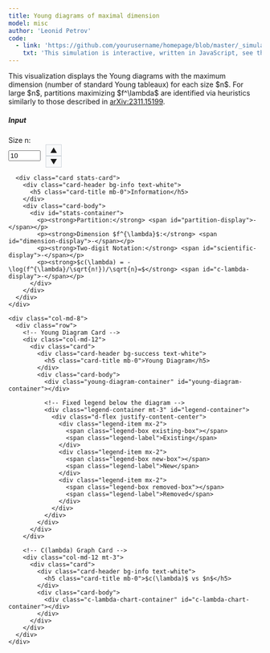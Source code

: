 ```yaml
---
title: Young diagrams of maximal dimension
model: misc
author: 'Leonid Petrov'
code:
  - link: 'https://github.com/yourusername/homepage/blob/master/_simulations/misc/2025-05-04-dim-lambda.md'
    txt: 'This simulation is interactive, written in JavaScript, see the source code of this page at the link'
---
```

<script src="{{site.url}}/js/d3.v7.min.js"></script>

<style>
  .chart-container, .c-lambda-chart-container {
    height: 300px;
    width: 100%;
    min-height: 200px;
  }
  .young-diagram-container {
    margin-top: 5px;
    margin-bottom: 10px;
    text-align: center;
    overflow-x: auto; /* Enable horizontal scrolling if needed */
    max-width: 100%; /* Ensure container doesn't exceed parent width */
    display: flex;
    justify-content: center;
    min-height: 200px;
  }
  /* Make SVG responsive */
  .young-diagram-container svg {
    max-width: 100%;
    height: auto;
    display: block;
    margin: 0 auto;
  }
  .young-box {
    fill: #4682b4;
    stroke: #000;
    stroke-width: 1px;
  }
  .young-box-new {
    fill: #ff7f50; /* Coral color for new boxes */
    stroke: #000;
    stroke-width: 1px;
  }
  .young-box-removed {
    fill: none;
    stroke: #ff0000; /* Red color for removed boxes */
    stroke-width: 2px;
    stroke-dasharray: 5,5;
  }
  .stats-card {
    margin-top: 20px;
  }
  .number-input-container {
    display: flex;
    align-items: center;
  }
  .number-controls {
    display: flex;
    flex-direction: column;
    margin-left: 10px;
  }
  .number-control-btn {
    cursor: pointer;
    padding: 2px 8px;
    background: #f8f9fa;
    border: 1px solid #ced4da;
    user-select: none;
  }
  .number-control-btn:hover {
    background: #e9ecef;
  }
</style>

<div class="container mt-5">
  <div class="row">
    <div class="col-md-12">
      <p>
          This visualization displays the Young diagrams with the maximum dimension (number of standard Young tableaux)
          for each size $n$. For large $n$, partitions maximizing $f^\lambda$ are identified via heuristics similarly to those described in <a href="https://arxiv.org/abs/2311.15199">arXiv:2311.15199</a>.
      </p>
    </div>
  </div>

  <div class="row mt-4">
    <div class="col-md-4">
      <div class="card">
        <div class="card-header bg-primary text-white">
          <h5 class="card-title mb-0">Input</h5>
        </div>
        <div class="card-body">
          <div class="mb-3">
            <label for="size-n" class="form-label">Size n:</label>
            <div class="number-input-container">
              <input type="number" class="form-control" id="size-n" min="1" max="500" value="10" required>
              <div class="number-controls">
                  <span class="number-control-btn" id="increment-btn">▲</span>
                  <span class="number-control-btn" id="decrement-btn">▼</span>
              </div>
            </div>
          </div>
        </div>
      </div>

      <div class="card stats-card">
        <div class="card-header bg-info text-white">
          <h5 class="card-title mb-0">Information</h5>
        </div>
        <div class="card-body">
          <div id="stats-container">
            <p><strong>Partition:</strong> <span id="partition-display">-</span></p>
            <p><strong>Dimension $f^{\lambda}$:</strong> <span id="dimension-display">-</span></p>
            <p><strong>Two-digit Notation:</strong> <span id="scientific-display">-</span></p>
            <p><strong>$c(\lambda) = -\log(f^{\lambda}/\sqrt{n!})/\sqrt{n}=$</strong> <span id="c-lambda-display">-</span></p>
          </div>
        </div>
      </div>
    </div>

    <div class="col-md-8">
      <div class="row">
        <!-- Young Diagram Card -->
        <div class="col-md-12">
          <div class="card">
            <div class="card-header bg-success text-white">
              <h5 class="card-title mb-0">Young Diagram</h5>
            </div>
            <div class="card-body">
              <div class="young-diagram-container" id="young-diagram-container"></div>

              <!-- Fixed legend below the diagram -->
              <div class="legend-container mt-3" id="legend-container">
                <div class="d-flex justify-content-center">
                  <div class="legend-item mx-2">
                    <span class="legend-box existing-box"></span>
                    <span class="legend-label">Existing</span>
                  </div>
                  <div class="legend-item mx-2">
                    <span class="legend-box new-box"></span>
                    <span class="legend-label">New</span>
                  </div>
                  <div class="legend-item mx-2">
                    <span class="legend-box removed-box"></span>
                    <span class="legend-label">Removed</span>
                  </div>
                </div>
              </div>
            </div>
          </div>
        </div>

        <!-- C(lambda) Graph Card -->
        <div class="col-md-12 mt-3">
          <div class="card">
            <div class="card-header bg-info text-white">
              <h5 class="card-title mb-0">$c(\lambda)$ vs $n$</h5>
            </div>
            <div class="card-body">
              <div class="c-lambda-chart-container" id="c-lambda-chart-container"></div>
            </div>
          </div>
        </div>
      </div>
    </div>
  </div>
</div>

<style>
  /* Legend styles */
  .legend-container {
    text-align: center;
    padding: 5px;
    background-color: #f8f9fa;
    border-radius: 5px;
    margin-top: 5px;
    border: 1px solid #e9ecef;
  }
  .legend-item {
    display: inline-flex;
    align-items: center;
    margin: 0 8px 5px 8px;
    white-space: nowrap;
  }
  .legend-box {
    display: inline-block;
    width: 15px;
    height: 15px;
    margin-right: 5px;
    flex-shrink: 0;
  }
  .existing-box {
    background-color: #4682b4;
    border: 1px solid #000;
  }
  .new-box {
    background-color: #ff7f50;
    border: 1px solid #000;
  }
  .removed-box {
    background-color: transparent;
    border: 2px dashed #ff0000;
    width: 13px;
    height: 13px;
  }
  .legend-label {
    font-size: 14px;
  }

  /* Responsive adjustments for small screens */
  @media (max-width: 576px) {
    .legend-item {
      margin: 0 4px 5px 4px;
    }
    .legend-box {
      width: 12px;
      height: 12px;
      margin-right: 3px;
    }
    .legend-label {
      font-size: 12px;
    }
  }

  /* Chart styles */
  .c-lambda-chart-container {
    width: 100%;
    height: 300px;
    min-height: 250px;
  }

  .x-axis path, .y-axis path,
  .x-axis line, .y-axis line {
    stroke: #ccc;
    stroke-width: 1px;
  }

  .x-axis text, .y-axis text {
    font-size: 10px;
    fill: #666;
  }
</style>

<script>
  // Store the partition data for each size n
  const partitionData = {
    1: {
      partition: [1],
      dimension: 1
    },
    2: {
      partition: [1, 1],
      dimension: 1
    },
    3: {
      partition: [2, 1],
      dimension: 2
    },
    4: {
      partition: [2, 1, 1],
      dimension: 3
    },
    5: {
      partition: [3, 1, 1],
      dimension: 6
    },
    6: {
      partition: [3, 2, 1],
      dimension: 16
    },
    7: {
      partition: [3, 2, 1, 1],
      dimension: 35
    },
    8: {
      partition: [4, 2, 1, 1],
      dimension: 90
    },
    9: {
      partition: [4, 2, 2, 1],
      dimension: 216
    },
    10: {
      partition: [4, 3, 2, 1],
      dimension: 768
    },
    11: {
      partition: [4, 3, 2, 1, 1],
      dimension: 2310
    },
    12: {
      partition: [5, 3, 2, 1, 1],
      dimension: 7700
    },
    13: {
      partition: [5, 3, 2, 2, 1],
      dimension: 21450
    },
    14: {
      partition: [5, 3, 2, 2, 1, 1],
      dimension: 69498
    },
    15: {
      partition: [5, 4, 3, 2, 1],
      dimension: 292864
    },
    16: {
      partition: [5, 4, 3, 2, 1, 1],
      dimension: 1153152
    },
    17: {
      partition: [6, 4, 3, 2, 1, 1],
      dimension: 4873050
    },
    18: {
      partition: [6, 4, 3, 2, 1, 1, 1],
      dimension: 16336320
    },
    19: {
      partition: [6, 4, 3, 2, 2, 1, 1],
      dimension: 64664600
    },
    20: {
      partition: [6, 5, 3, 2, 2, 1, 1],
      dimension: 249420600
    },
    21: {
      partition: [7, 5, 3, 2, 2, 1, 1],
      dimension: 1118939184
    },
    22: {
      partition: [6, 5, 4, 3, 2, 1, 1],
      dimension: 5462865408
    },
    23: {
      partition: [7, 5, 4, 3, 2, 1, 1],
      dimension: 28542158568
    },
    24: {
      partition: [7, 5, 4, 3, 2, 1, 1, 1],
      dimension: 117487079424
    },
    25: {
      partition: [7, 5, 4, 3, 2, 2, 1, 1],
      dimension: 547591590000
    },
    26: {
      partition: [8, 5, 4, 3, 2, 2, 1, 1],
      dimension: 2474843571200
    },
    27: {
      partition: [8, 6, 4, 3, 2, 2, 1, 1],
      dimension: 12760912164000
    },
    28: {
      partition: [8, 6, 4, 3, 3, 2, 1, 1],
      dimension: 57424104738000
    },
    29: {
      partition: [7, 6, 5, 4, 3, 2, 1, 1],
      dimension: 295284192952320
    },
    30: {
      partition: [8, 6, 5, 4, 3, 2, 1, 1],
      dimension: 1865134921890240
    },
    31: {
      partition: [8, 6, 5, 4, 3, 2, 1, 1, 1],
      dimension: 9241827385190400
    },
    32: {
      partition: [8, 6, 5, 4, 3, 2, 2, 1, 1],
      dimension: 50385731994259200
    },
    33: {
      partition: [9, 6, 5, 4, 3, 2, 2, 1, 1],
      dimension: 268401306245529600
    },
    34: {
      partition: [9, 7, 5, 4, 3, 2, 2, 1, 1],
      dimension: 1579812376072320000
    },
    35: {
      partition: [9, 7, 5, 4, 3, 3, 2, 1, 1],
      dimension: 7821859115070000000
    },
    36: {
      partition: [9, 7, 6, 4, 3, 3, 2, 1, 1],
      dimension: 40971642983700000000
    },
    37: {
      partition: [9, 7, 5, 4, 3, 3, 2, 2, 1, 1],
      dimension: 222250513478508715200
    },
    38: {
      partition: [9, 7, 6, 5, 4, 3, 2, 1, 1],
      dimension: 1592694283209952665600
    },
    39: {
      partition: [9, 7, 6, 5, 4, 3, 2, 1, 1, 1],
      dimension: 9335226290275709091840
    },
    40: {
      partition: [9, 7, 6, 5, 4, 3, 2, 2, 1, 1],
      dimension: 58965081685061803130880
    },
    41: {
      partition: [10, 7, 6, 5, 4, 3, 2, 2, 1, 1],
      dimension: 366086379166733146521600
    },
    42: {
      partition: [10, 8, 6, 5, 4, 3, 2, 2, 1, 1],
      dimension: 2455861544135906461632000
    },
    43: {
      partition: [10, 8, 6, 5, 4, 3, 2, 2, 1, 1, 1],
      dimension: 14064743140340298422496480
    },
    44: {
      partition: [11, 8, 6, 5, 4, 3, 2, 2, 1, 1, 1],
      dimension: 82628724406182220050744960
    },
    45: {
      partition: [10, 8, 6, 5, 4, 3, 3, 2, 2, 1, 1],
      dimension: 500283928761422348434320000
    },
    46: {
      partition: [11, 8, 6, 5, 4, 3, 3, 2, 2, 1, 1],
      dimension: 3099186881321017005002484000
    },
    47: {
      partition: [10, 8, 7, 6, 5, 4, 3, 2, 1, 1],
      dimension: 20368873512400427423405568000
    },
    48: {
      partition: [10, 8, 7, 6, 5, 4, 3, 2, 1, 1, 1],
      dimension: 139108709149402516499579535360
    },
    49: {
      partition: [10, 8, 7, 6, 5, 4, 3, 2, 2, 1, 1],
      dimension: 1007882872827294450598918225920
    },
    50: {
      partition: [11, 8, 7, 6, 5, 4, 3, 2, 2, 1, 1],
      dimension: 7213044178117167522200420352000
    },
    51: {
      partition: [11, 9, 7, 6, 5, 4, 3, 2, 2, 1, 1],
      dimension: 54862456282689907329134847590400
    },
    52: {
      partition: [11, 9, 7, 6, 5, 4, 3, 2, 2, 1, 1, 1],
      dimension: 360271734400780906661162863257600
    },
    53: {
      partition: [12, 9, 7, 6, 5, 4, 3, 2, 2, 1, 1, 1],
      dimension: 2416328017978835907706221223561800
    },
    54: {
      partition: [11, 9, 7, 6, 5, 4, 3, 3, 2, 2, 1, 1],
      dimension: 16032089198265876501244987648140000
    },
    55: {
      partition: [12, 9, 7, 6, 5, 4, 3, 3, 2, 2, 1, 1],
      dimension: 112332940080014807351231850047731500
    },
    56: {
      partition: [12, 9, 8, 6, 5, 4, 3, 3, 2, 2, 1, 1],
      dimension: 780924182374434489607494144716850000
    },
    57: {
      partition: [12, 10, 8, 6, 5, 4, 3, 3, 2, 2, 1, 1],
      dimension: 5759492688586530968032605948341040000
    },
    58: {
      partition: [12, 10, 8, 6, 5, 4, 4, 3, 2, 2, 1, 1],
      dimension: 39204228543251710567342810799102400000
    },
    59: {
      partition: [11, 9, 8, 7, 6, 5, 4, 3, 2, 2, 1, 1],
      dimension: 284360991016399770894957040134389760000
    },
    60: {
      partition: [12, 9, 8, 7, 6, 5, 4, 3, 2, 2, 1, 1],
      dimension: 2321999844171845578871179664651452416000
    },
    61: {
      partition: [12, 10, 8, 7, 6, 5, 4, 3, 2, 2, 1, 1],
      dimension: 19896436084338134974427586952682903961600
    },
    62: {
      partition: [12, 10, 8, 7, 6, 5, 4, 3, 2, 2, 1, 1, 1],
      dimension: 148493270650299093215991941843059928064000
    },
    63: {
      partition: [13, 10, 8, 7, 6, 5, 4, 3, 2, 2, 1, 1, 1],
      dimension: 1128084815471490923775238783188995891011200
    },
    64: {
      partition: [13, 10, 8, 7, 6, 5, 4, 3, 3, 2, 1, 1, 1],
      dimension: 8229081864439402212381478702631306868113280
    },
    65: {
      partition: [13, 10, 8, 7, 6, 5, 4, 3, 3, 2, 2, 1, 1],
      dimension: 64744511859060420712290642354586811061519360
    },
    66: {
      partition: [13, 10, 9, 7, 6, 5, 4, 3, 3, 2, 2, 1, 1],
      dimension: 492648887206925778427244427860670202969057200
    },
    67: {
      partition: [13, 11, 9, 7, 6, 5, 4, 3, 3, 2, 2, 1, 1],
      dimension: 4025571251354748853301084014788823689834654000
    },
    68: {
      partition: [13, 11, 9, 7, 6, 5, 4, 3, 3, 2, 2, 1, 1, 1],
      dimension: 30473167912125109106974726128840645867371520000
    },
    69: {
      partition: [14, 11, 9, 7, 6, 5, 4, 3, 3, 2, 2, 1, 1, 1],
      dimension: 234417911643806987948678393500955835502166016000
    },
    70: {
      partition: [14, 11, 9, 7, 6, 5, 4, 4, 3, 2, 2, 1, 1, 1],
      dimension: 1788611255686599443441275423897069708421376000000
    },
    71: {
      partition: [14, 11, 9, 8, 6, 5, 4, 4, 3, 2, 2, 1, 1, 1],
      dimension: 14061798146634215100928457529846541203122400000000
    },
    72: {
      partition: [13, 11, 9, 8, 7, 6, 5, 4, 3, 2, 2, 1, 1],
      dimension: 130752274327952321538989760952406388528535044096000
    },
    73: {
      partition: [13, 11, 9, 8, 7, 6, 5, 4, 3, 2, 2, 1, 1, 1],
      dimension: 1099941833914297566548100976306304543754345185280000
    },
    74: {
      partition: [14, 11, 9, 8, 7, 6, 5, 4, 3, 2, 2, 1, 1, 1],
      dimension: 9393814297722007346466225462665628282244030499904000
    },
    75: {
      partition: [14, 11, 9, 8, 7, 6, 5, 4, 3, 3, 2, 1, 1, 1],
      dimension: 75591730449481189068765207148175917862445398493000000
    },
    76: {
      partition: [14, 11, 9, 8, 7, 6, 5, 4, 3, 3, 2, 2, 1, 1],
      dimension: 660943493657107495213974182754150511637360513303040000
    },
    77: {
      partition: [14, 11, 10, 8, 7, 6, 5, 4, 3, 3, 2, 2, 1, 1],
      dimension: 5507479956694844226612276769373271537654140064265320000
    },
    78: {
      partition: [14, 12, 10, 8, 7, 6, 5, 4, 3, 3, 2, 2, 1, 1],
      dimension: 49718318339225029555103035309089735554926840176109440000
    },
    79: {
      partition: [14, 12, 10, 8, 7, 6, 5, 4, 3, 3, 2, 2, 1, 1, 1],
      dimension: 418920939879777844937260609944023276410019030898651955200
    },
    80: {
      partition: [15, 12, 10, 8, 7, 6, 5, 4, 3, 3, 2, 2, 1, 1, 1],
      dimension: 3579026417818008407776702958356552842464133458949423759360
    },
    81: {
      partition: [15, 12, 10, 8, 7, 6, 5, 4, 4, 3, 2, 2, 1, 1, 1],
      dimension: 29326030832439019031092736803263846956891854060380047278080
    },
    82: {
      partition: [15, 12, 10, 9, 7, 6, 5, 4, 4, 3, 2, 2, 1, 1, 1],
      dimension: 245717058969967243667527972726893680531472205822714908672000
    },
    83: {
      partition: [15, 12, 10, 8, 7, 6, 5, 4, 4, 3, 3, 2, 2, 1, 1],
      dimension: 1958510306535009521762165974428282510483897121566558093312000
    },
    84: {
      partition: [14, 12, 10, 9, 8, 7, 6, 5, 4, 3, 2, 2, 1, 1],
      dimension: 17199984970509310503422142406316778944531851299986079744000000
    },
    85: {
      partition: [14, 12, 10, 9, 8, 7, 6, 5, 4, 3, 2, 2, 1, 1, 1],
      dimension: 161866387856671801830938160974282163319008607501789408788480000
    },
    86: {
      partition: [15, 12, 10, 9, 8, 7, 6, 5, 4, 3, 2, 2, 1, 1, 1],
      dimension: 1543188965753898098745955145496379055557243125097337202422906880
    },
    87: {
      partition: [15, 12, 10, 9, 8, 7, 6, 5, 4, 3, 3, 2, 1, 1, 1],
      dimension: 13652515506675457063836747192041480586149162971910780027773255200
    },
    88: {
      partition: [15, 12, 10, 9, 8, 7, 6, 5, 4, 3, 3, 2, 2, 1, 1],
      dimension: 132012112829058929697216055665548406632996088226054058331660288000
    },
    89: {
      partition: [15, 12, 11, 9, 8, 7, 6, 5, 4, 3, 3, 2, 2, 1, 1],
      dimension: 1202770010851978089499001986967434093160593877549352313484968012800
    },
    90: {
      partition: [15, 13, 11, 9, 8, 7, 6, 5, 4, 3, 3, 2, 2, 1, 1],
      dimension: 11952161805200485671523852732672950906233029612342903238952910848000
    },
    91: {
      partition: [15, 13, 11, 9, 8, 7, 6, 5, 4, 3, 3, 2, 2, 1, 1, 1],
      dimension: 111536354532746933705105521827401388958780700059721074267272511488000
    },
    92: {
      partition: [16, 13, 11, 9, 8, 7, 6, 5, 4, 3, 3, 2, 2, 1, 1, 1],
      dimension: 1053454252419345014848313815715121307642151973096789037261887897600000
    },
    93: {
      partition: [16, 13, 11, 9, 8, 7, 6, 5, 4, 4, 3, 2, 2, 1, 1, 1],
      dimension: 9298019732498692589306447931761769662631984023874447420141412024320000
    },
    94: {
      partition: [16, 13, 11, 10, 8, 7, 6, 5, 4, 4, 3, 2, 2, 1, 1, 1],
      dimension: 83528869990036960061655065586806227330592230516749107406742623092736000
    },
    95: {
      partition: [16, 13, 11, 9, 8, 7, 6, 5, 4, 4, 3, 3, 2, 2, 1, 1],
      dimension: 738856195291160637064439093409373209747689102713743192921850842710016000
    },
    96: {
      partition: [16, 13, 11, 9, 8, 7, 6, 5, 4, 4, 3, 3, 2, 2, 1, 1, 1],
      dimension: 6830694040117548932247228149858288447418106733746110630642358121073868800
    },
    97: {
      partition: [16, 13, 11, 10, 8, 7, 6, 5, 4, 4, 3, 3, 2, 2, 1, 1, 1],
      dimension: 63933734724523910394059324668425220557070884535418451305089068784299552000
    },
    98: {
      partition: [16, 14, 12, 10, 8, 7, 6, 5, 4, 4, 3, 3, 2, 2, 1, 1],
      dimension: 587608644132988669062315659190628313018199189598748549625037176301076447232
    },
    99: {
      partition: [16, 14, 12, 10, 8, 7, 6, 5, 4, 4, 3, 3, 2, 2, 1, 1, 1],
      dimension: 5629956124941094770622386912044341575706909420518139046529417862613615814000
    },
    100: {
      partition: [17, 14, 12, 10, 8, 7, 6, 5, 4, 4, 3, 3, 2, 2, 1, 1, 1],
      dimension: 54539477511295000975066379739366669128884298419169669212903038310103287500000
    },
    101: {
      partition: [16, 13, 11, 10, 9, 8, 7, 6, 5, 4, 3, 3, 2, 2, 1, 1],
      dimension: 565378959002571348526487738883086152928500083237801155401255766231772364800000
    },
    102: {
      partition: [16, 13, 11, 10, 9, 8, 7, 6, 5, 4, 3, 3, 2, 2, 1, 1, 1],
      dimension: 5686551912381574511129147722159555766486912859732682235293686582973153935360000
    },
    103: {
      partition: [16, 14, 12, 10, 9, 8, 7, 6, 5, 4, 3, 3, 2, 2, 1, 1],
      dimension: 61214329016711158166505670767097073373225632044596866872062611556033207085301760
    },
    104: {
      partition: [16, 14, 12, 10, 9, 8, 7, 6, 5, 4, 3, 3, 2, 2, 1, 1, 1],
      dimension: 629571928828905856385137619784652309874964139464234066432099908346091489198080000
    },
    105: {
      partition: [17, 14, 12, 10, 9, 8, 7, 6, 5, 4, 3, 3, 2, 2, 1, 1, 1],
      dimension: 6543617427878537957159797488174446866494284857950790449673796864650405478400000000
    },
    106: {
      partition: [17, 14, 12, 10, 9, 8, 7, 6, 5, 4, 4, 3, 2, 2, 1, 1, 1],
      dimension: 62248998806107993222904021013832709197228288195326145558076624865148293611520000000
    },
    107: {
      partition: [17, 14, 12, 11, 9, 8, 7, 6, 5, 4, 4, 3, 2, 2, 1, 1, 1],
      dimension: 600822535255522047374450656754652331112658343843410146461744233385203670292889600000
    },
    108: {
      partition: [17, 14, 12, 10, 9, 8, 7, 6, 5, 4, 4, 3, 3, 2, 2, 1, 1],
      dimension: 5859053607504252923711044267102909797677033029585662217958005496073729528960122880000
    },
    109: {
      partition: [17, 14, 12, 10, 9, 8, 7, 6, 5, 4, 4, 3, 3, 2, 2, 1, 1, 1],
      dimension: 59379551491616867820813793786673418100650673100467326423241849100982654799687188480000
    },
    110: {
      partition: [17, 14, 12, 11, 9, 8, 7, 6, 5, 4, 4, 3, 3, 2, 2, 1, 1, 1],
      dimension: 593754279116521722049929039398826768910603501370575717477957906392395310042149879808000
    },
    111: {
      partition: [17, 15, 13, 11, 9, 8, 7, 6, 5, 4, 4, 3, 3, 2, 2, 1, 1],
      dimension: 5843131836928986744562472498190299615029892226822600183226816624070074070360015831040000
    },
    112: {
      partition: [17, 15, 13, 11, 9, 8, 7, 6, 5, 4, 4, 3, 3, 2, 2, 1, 1, 1],
      dimension: 61105493625303738395253114613131217949919457622033925706446568203732810893059278458880000
    },
    113: {
      partition: [18, 15, 13, 11, 9, 8, 7, 6, 5, 4, 4, 3, 3, 2, 2, 1, 1, 1],
      dimension: 645284300395922462346988764778610006799667957567032614439503191406364806919846176670528000
    },
    114: {
      partition: [18, 15, 13, 11, 9, 8, 7, 6, 5, 5, 4, 3, 3, 2, 2, 1, 1, 1],
      dimension: 6471311714640738998035388676878361545551725384849470054442985279137987684523862560930800000
    },
    115: {
      partition: [18, 15, 13, 11, 10, 8, 7, 6, 5, 5, 4, 3, 3, 2, 2, 1, 1, 1],
      dimension: 66128905523715119393658109922164820371664898533283474357337419642390289909199389685625000000
    },
    116: {
      partition: [18, 15, 13, 11, 10, 8, 7, 6, 6, 5, 4, 3, 3, 2, 2, 1, 1, 1],
      dimension: 638413540225466549323771634427856615642473725894742100863592254944610659948329752000000000000
    },
    117: {
      partition: [17, 15, 13, 11, 10, 9, 8, 7, 6, 5, 4, 3, 3, 2, 2, 1, 1],
      dimension: 7264677475665757809588865469324114857951498304424610468804884130954372253510635214340096000000
    },
    118: {
      partition: [17, 15, 13, 11, 10, 9, 8, 7, 6, 5, 4, 3, 3, 2, 2, 1, 1, 1],
      dimension: 81957821889006269343939932925565702494371135067346828364830110395108173678039294474715136000000
    },
    119: {
      partition: [18, 15, 13, 11, 10, 9, 8, 7, 6, 5, 4, 3, 3, 2, 2, 1, 1, 1],
      dimension: 933265651485302990456973680195002814630181335963531167035311179395532156804616895040428441600000
    },
    120: {
      partition: [18, 15, 13, 11, 10, 9, 8, 7, 6, 5, 4, 4, 3, 2, 2, 1, 1, 1],
      dimension: 9561748744622283052749506679404608802911488096180764339610035441459656958678315846074368000000000
    },
    121: {
      partition: [18, 15, 13, 12, 10, 9, 8, 7, 6, 5, 4, 4, 3, 2, 2, 1, 1, 1],
      dimension: 99168394465082746801226508797212412342381673249847876815200769992656534951269110277734400000000000
    },
    122: {
      partition: [18, 15, 13, 11, 10, 9, 8, 7, 6, 5, 4, 4, 3, 3, 2, 2, 1, 1],
      dimension: 1060317412401790133664921362238355614964072509661204015496834618921891762559143365769696343647846400
    },
    123: {
      partition: [18, 15, 13, 11, 10, 9, 8, 7, 6, 5, 4, 4, 3, 3, 2, 2, 1, 1, 1],
      dimension: 11735633863911204938490639412913207457256769393971699554486924429354933320408383703506908708864000000
    },
    124: {
      partition: [18, 15, 13, 12, 10, 9, 8, 7, 6, 5, 4, 4, 3, 3, 2, 2, 1, 1, 1],
      dimension: 125523394771381975831786289849651910702470806649337320960975362584641188490390808459367474046668800000
    },
    125: {
      partition: [18, 16, 14, 12, 10, 9, 8, 7, 6, 5, 4, 4, 3, 3, 2, 2, 1, 1],
      dimension: 1322896608562657954567427866796349722403587506448681903827035398815645964192770284234405686280192000000
    },
    126: {
      partition: [18, 16, 14, 12, 10, 9, 8, 7, 6, 5, 4, 4, 3, 3, 2, 2, 1, 1, 1],
      dimension: 15053793377258935921026197289527106978430680279327971210023260869830845635254897943633742871848960000000
    },
    127: {
      partition: [19, 16, 14, 12, 10, 9, 8, 7, 6, 5, 4, 4, 3, 3, 2, 2, 1, 1, 1],
      dimension: 172796287471960987860822815262100856489260856157731537393069903298538421091240496540395511426764480000000
    },
    128: {
      partition: [19, 16, 14, 12, 10, 9, 8, 7, 6, 5, 5, 4, 3, 3, 2, 2, 1, 1, 1],
      dimension: 1833008139189744060655687517745838727856197212468517540568765333173580850312094186536014481201471488000000
    },
    129: {
      partition: [19, 16, 14, 12, 11, 9, 8, 7, 6, 5, 5, 4, 3, 3, 2, 2, 1, 1, 1],
      dimension: 19733338904897136848652524451398725618283047755321823547856141401392164546581430011844388902685979443200000
    },
    130: {
      partition: [19, 16, 14, 12, 11, 9, 8, 7, 6, 5, 5, 4, 3, 3, 2, 2, 1, 1, 1, 1],
      dimension: 200534932023735151679946820980226809219196038868645819410390500611064332442495282408304952199479296000000000
    },
    131: {
      partition: [19, 16, 14, 12, 11, 9, 8, 7, 6, 5, 5, 4, 3, 3, 2, 2, 2, 1, 1, 1],
      dimension: 2122735461683156019264203330227856209122179197425703850494039038120750966572155464908542450271495651328000000
    },
    132: {
      partition: [19, 16, 14, 12, 10, 9, 8, 7, 6, 5, 5, 4, 4, 3, 3, 2, 2, 1, 1, 1],
      dimension: 22023678843442451997799208731033593155726813961332400647060525628383438796780784758181516770009833275392000000
    },
    133: {
      partition: [19, 16, 14, 12, 11, 9, 8, 7, 6, 5, 5, 4, 4, 3, 3, 2, 2, 1, 1, 1],
      dimension: 247255696247142945060209062919568425664047173819032218835215385849221481680112821289974561943481489920000000000
    },
    134: {
      partition: [19, 16, 14, 12, 11, 10, 9, 8, 7, 6, 5, 4, 3, 3, 2, 2, 1, 1, 1],
      dimension: 3306013929179103943043901815888913835215541080396985145337839749334237802268176600068570956603751209422028800000
    },
    135: {
      partition: [19, 16, 14, 12, 11, 10, 9, 8, 7, 6, 5, 4, 4, 3, 2, 2, 1, 1, 1],
      dimension: 36426421823787422423850536980861410755870124327132086522562760105586889562061526866373613512329736172339200000000
    },
    136: {
      partition: [19, 16, 14, 13, 11, 10, 9, 8, 7, 6, 5, 4, 4, 3, 2, 2, 1, 1, 1],
      dimension: 405579479634910898543619455432379411380731602346265433468484143221644499460830208962257236200055153623040000000000
    },
    137: {
      partition: [19, 16, 14, 12, 11, 10, 9, 8, 7, 6, 5, 4, 4, 3, 3, 2, 2, 1, 1],
      dimension: 4732026577924815333900794220018675362227185365110655550362093177258761454933994574029475410021043312156213248000000
    },
    138: {
      partition: [19, 16, 14, 12, 11, 10, 9, 8, 7, 6, 5, 4, 4, 3, 3, 2, 2, 1, 1, 1],
      dimension: 56986628015408922337218404750470520059445719042938516116749701812796892939797109663858058191325206602055680000000000
    },
    139: {
      partition: [19, 16, 14, 13, 11, 10, 9, 8, 7, 6, 5, 4, 4, 3, 3, 2, 2, 1, 1, 1],
      dimension: 651933300636720302833210922509046815946775248409954516062945548205683644714404925282322511954606000984162304000000000
    },
    140: {
      partition: [20, 17, 14, 12, 11, 10, 9, 8, 7, 6, 5, 4, 4, 3, 3, 2, 2, 1, 1, 1],
      dimension: 7354741150622141286131650026433270329974630990521071138079316447313843388831941481279743552508969783449969427200000000
    },
    141: {
      partition: [19, 17, 15, 13, 11, 10, 9, 8, 7, 6, 5, 4, 4, 3, 3, 2, 2, 1, 1, 1],
      dimension: 90765292487466887354952114766891875397553781573037728594416556151755329236602489537757595843747582103869699990224896000
    },
    142: {
      partition: [20, 17, 15, 13, 11, 10, 9, 8, 7, 6, 5, 4, 4, 3, 3, 2, 2, 1, 1, 1],
      dimension: 1129114595566355834723538918518547605511288359677692817552488978257212658845876463316665835829501268791383738765571200000
    },
    143: {
      partition: [20, 17, 15, 13, 11, 10, 9, 8, 7, 6, 5, 5, 4, 3, 3, 2, 2, 1, 1, 1],
      dimension: 12697357867423167848164683503994790231036726959503621475643719931282519252877289186368608591633227905951386308898749600000
    },
    144: {
      partition: [20, 17, 15, 13, 12, 10, 9, 8, 7, 6, 5, 5, 4, 3, 3, 2, 2, 1, 1, 1],
      dimension: 144522881992797174072290715055011043724948964411863720158150049595292306663471769543985109553201326824749922044394232320000
    },
    145: {
      partition: [20, 17, 15, 13, 12, 10, 9, 8, 7, 6, 5, 5, 4, 3, 3, 2, 2, 1, 1, 1, 1],
      dimension: 1589005959228396797527539054746597575639056322517351492620461645107972054211805990313307197499442479605683924372976979148800
    },
    146: {
      partition: [20, 17, 15, 13, 12, 10, 9, 8, 7, 6, 5, 5, 4, 3, 3, 2, 2, 2, 1, 1, 1],
      dimension: 18101293762320277259623416926147151906878675932145877848144377287431666268621765953212853916285250088284743174787205038080000
    },
    147: {
      partition: [20, 17, 15, 13, 11, 10, 9, 8, 7, 6, 5, 5, 4, 4, 3, 3, 2, 2, 1, 1, 1],
      dimension: 203237748845281435384278484901531575082980508139066412932042097180823917166850458604152370057945923821598137636536660787200000
    },
    148: {
      partition: [20, 17, 15, 13, 12, 10, 9, 8, 7, 6, 5, 5, 4, 4, 3, 3, 2, 2, 1, 1, 1],
      dimension: 2399590874138736925951739468466214852206513319364806783799737596381230391306169977956507872886347079712552144844012240896000000
    },
    149: {
      partition: [20, 17, 15, 13, 12, 10, 9, 8, 7, 6, 6, 5, 4, 4, 3, 3, 2, 2, 1, 1, 1],
      dimension: 27778881984977052989942617383019884317973086676295778722642724390775852133828745172757315529180081954784893333482964831232000000
    },
    150: {
      partition: [21, 18, 15, 13, 12, 10, 9, 8, 7, 6, 5, 5, 4, 4, 3, 3, 2, 2, 1, 1, 1],
      dimension: 319797170701790292036758602938903195946705245044971131559772031649146924985791407045001604826094783958664397279284862910464000000
    },
    151: {
      partition: [21, 18, 15, 13, 12, 10, 9, 8, 7, 6, 6, 5, 4, 4, 3, 3, 2, 2, 1, 1, 1],
      dimension: 3766380544564184882280896917362764730063172936506653526075476614592864256667700958638389505726319716711117959419660337152000000000
    },
    152: {
      partition: [21, 18, 16, 14, 12, 10, 9, 8, 7, 6, 5, 5, 4, 4, 3, 3, 2, 2, 1, 1, 1],
      dimension: 45285445033696517649532333172965397830860217732150675769286677334368200137596972232292528253676718891882113127705720305745920000000
    },
    153: {
      partition: [21, 18, 16, 14, 12, 10, 9, 8, 7, 6, 6, 5, 4, 4, 3, 3, 2, 2, 1, 1, 1],
      dimension: 544502266514427698640914564660670362341549902940855714609866642088905026995240488725875554910799842139242918738443534336000000000000
    },
    154: {
      partition: [20, 17, 15, 13, 12, 11, 10, 9, 8, 7, 6, 5, 4, 4, 3, 3, 2, 2, 1, 1, 1],
      dimension: 7313556583684905080271564871807838598496833304190561938609691584613591579021019832338555956806880375503840557999710207685427200000000
    },
    155: {
      partition: [20, 17, 15, 14, 12, 11, 10, 9, 8, 7, 6, 5, 4, 4, 3, 3, 2, 2, 1, 1, 1],
      dimension: 89413233500123457442589951348785653261504177096595454102559702104849314100131444653709415485716123962101290172205044629504000000000000
    },
    156: {
      partition: [21, 18, 15, 13, 12, 11, 10, 9, 8, 7, 6, 5, 4, 4, 3, 3, 2, 2, 1, 1, 1],
      dimension: 1101550653622498869103414634115761604343921875936317146516239746552755767444269744979464366903193559438905911930126401690337280000000000
    },
    157: {
      partition: [20, 18, 16, 14, 12, 11, 10, 9, 8, 7, 6, 5, 4, 4, 3, 3, 2, 2, 1, 1, 1],
      dimension: 14389683315758747347489026364798716726928704313942533064281069440417498699505529348897750040981686354404601883826853631750779699200000000
    },
    158: {
      partition: [21, 18, 16, 14, 12, 11, 10, 9, 8, 7, 6, 5, 4, 4, 3, 3, 2, 2, 1, 1, 1],
      dimension: 193425534338388731685233860259735043526368778316864592775094377412723207827185734414786490101123791600640776927410389611359360000000000000
    },
    159: {
      partition: [21, 18, 16, 14, 12, 11, 10, 9, 8, 7, 6, 5, 5, 4, 3, 3, 2, 2, 1, 1, 1],
      dimension: 2307646048481195464559365876965578751762497566946499837930497274807634745287165921863160259653022767112975947828905814852354860000000000000
    },
    160: {
      partition: [21, 18, 16, 14, 13, 11, 10, 9, 8, 7, 6, 5, 5, 4, 3, 3, 2, 2, 1, 1, 1],
      dimension: 27812961277819263709500818836970852862066715631257824885555825807268360435992301047791538451349168177216454852790877642102215680000000000000
    },
    161: {
      partition: [21, 18, 16, 14, 13, 11, 10, 9, 8, 7, 6, 5, 5, 4, 3, 3, 2, 2, 1, 1, 1, 1],
      dimension: 329964298585309113402218015106385023964995317773598455782071905328175073329962255348665609616467100878282667981572529835094236659712000000000
    },
    162: {
      partition: [21, 18, 16, 14, 13, 11, 10, 9, 8, 7, 6, 5, 5, 4, 3, 3, 2, 2, 2, 1, 1, 1],
      dimension: 4037128787758551983272853050884244658358803507184751066334459884590105640045476993352909650583801008017479898585343194688907955404800000000000
    },
    163: {
      partition: [21, 18, 16, 14, 12, 11, 10, 9, 8, 7, 6, 5, 5, 4, 4, 3, 3, 2, 2, 1, 1, 1],
      dimension: 48873662428843851440958136833535298423026060266823209536584293572185942471664223033640106985122055558003366574366625463582710056166759596032000
    },
    164: {
      partition: [21, 18, 16, 14, 13, 11, 10, 9, 8, 7, 6, 5, 5, 4, 4, 3, 3, 2, 2, 1, 1, 1],
      dimension: 608403710714779954588210326970320035228286322172420132848228977249872340406936256152081932900007902204941219133055577130665386748231465041920000
    },
    165: {
      partition: [22, 18, 16, 14, 13, 11, 10, 9, 8, 7, 6, 5, 5, 4, 4, 3, 3, 2, 2, 1, 1, 1],
      dimension: 7419860980954976687654756631228463945752852092055745847835517604083365770895181006235832449501685280936747440939620048013165710876873406283776000
    },
    166: {
      partition: [22, 19, 16, 14, 13, 11, 10, 9, 8, 7, 6, 5, 5, 4, 4, 3, 3, 2, 2, 1, 1, 1],
      dimension: 93385115531709525640635906947866898275487788572761700662095633850410020015834144574817578097109558612521641105646872015880651400369351778369536000
    },
    167: {
      partition: [22, 19, 16, 14, 13, 11, 10, 9, 8, 7, 6, 6, 5, 4, 4, 3, 3, 2, 2, 1, 1, 1],
      dimension: 1151377168022837752309280848607416385576247541429524141452436946607682910908821325618966972213599077781085777287283624926073677729144929404321792000
    },
    168: {
      partition: [22, 19, 17, 15, 13, 11, 10, 9, 8, 7, 6, 5, 5, 4, 4, 3, 3, 2, 2, 1, 1, 1],
      dimension: 14928633182986518115404132153662170969999090853161918131127451862069874717642888316739419269485209225512714434417371134499640159497547460431052800000
    },
    169: {
      partition: [22, 19, 17, 15, 13, 11, 10, 9, 8, 7, 6, 6, 5, 4, 4, 3, 3, 2, 2, 1, 1, 1],
      dimension: 187379762318185722753395343479741970201523644816734491309961511875418746112340062878299782827410113157941423440526203313739303108548217075138560000000
    },
    170: {
      partition: [22, 19, 17, 15, 13, 12, 10, 9, 8, 7, 6, 6, 5, 4, 4, 3, 3, 2, 2, 1, 1, 1],
      dimension: 2382396223092153259548612385582260372711756229770614893745001701297595677301732838074364333800703563856546004457992928910332334754308280033280000000000
    },
    171: {
      partition: [22, 19, 17, 15, 13, 12, 10, 9, 8, 7, 6, 6, 5, 4, 4, 3, 3, 2, 2, 1, 1, 1, 1],
      dimension: 28702842781319841577643318053024193041991223532882063570284358585973251896225832792848610307520506540521519229411754623951796499685225388264960000000000
    },
    172: {
      partition: [22, 19, 17, 15, 13, 12, 10, 9, 8, 7, 6, 6, 5, 4, 4, 3, 3, 2, 2, 2, 1, 1, 1],
      dimension: 350815325730922136370286747061495902669209249061985908612321379607338853904788825919624234711109021956777961953795856319411455786727927916630917120000000
    },
    173: {
      partition: [22, 19, 16, 14, 13, 12, 11, 10, 9, 8, 7, 6, 5, 4, 4, 3, 3, 2, 2, 1, 1, 1],
      dimension: 4643091161524421961406181866932431696866306953340119251552070710339623362176130427968890173904952097057466117888730996781891596114628202940919657267200000
    },
    174: {
      partition: [21, 19, 17, 15, 13, 12, 11, 10, 9, 8, 7, 6, 5, 4, 4, 3, 3, 2, 2, 1, 1, 1],
      dimension: 64201106365431289370286790836094903228238696989943796949905970905024296135452800380006915935444105625711538230912411016728840127407132573166678835200000000
    },
    175: {
      partition: [22, 19, 17, 15, 13, 12, 11, 10, 9, 8, 7, 6, 5, 4, 4, 3, 3, 2, 2, 1, 1, 1],
      dimension: 929806756370227163035750745473779987041120686123252268772587169071455783464081813026792608546343585989583451949687759343672555035752200371745280000000000000
    },
    176: {
      partition: [22, 19, 17, 15, 13, 12, 11, 10, 9, 8, 7, 6, 5, 5, 4, 3, 3, 2, 2, 1, 1, 1],
      dimension: 11767648949660630647336681517749441819620735359888206613591548258825506795996657171438346670198596375966238280350596935529190725549112932800525000000000000000
    },
    177: {
      partition: [22, 19, 17, 15, 14, 12, 11, 10, 9, 8, 7, 6, 5, 5, 4, 3, 3, 2, 2, 1, 1, 1],
      dimension: 150241460606807456581585062575636217990268700704849477575384135846098651581460905654197566650759584491869618112158762761894063159748205051101867675781250000000
    },
    178: {
      partition: [22, 19, 17, 15, 13, 12, 11, 10, 9, 8, 7, 6, 5, 5, 4, 3, 3, 2, 2, 2, 1, 1, 1],
      dimension: 1943434336742853980699959964527505282685284881392920522864896642526199534267841171764775844436226349939086547279194267411801128433653246259421301964800000000000
    },
    179: {
      partition: [22, 19, 17, 15, 14, 12, 11, 10, 9, 8, 7, 6, 5, 5, 4, 3, 3, 2, 2, 2, 1, 1, 1],
      dimension: 25153477353724493273074937044877565257520307405879384838391208972145674208734447546500505743516747627303274134371202255734186878513275153833880038400000000000000
    },
    180: {
      partition: [22, 19, 17, 15, 13, 12, 11, 10, 9, 8, 7, 6, 5, 5, 4, 4, 3, 3, 2, 2, 1, 1, 1],
      dimension: 327292429734474604046055005151304262658155855018029309149320769441656145697822984645644948056154445189770046180419931703266937752568457664178162233245696000000000
    },
    181: {
      partition: [23, 20, 17, 15, 14, 12, 11, 10, 9, 8, 7, 6, 5, 5, 4, 3, 3, 2, 2, 2, 1, 1, 1],
      dimension: 4317048917291207606949310675850792137408263117228062308655772706715795561964136247635508411491428797215320912856740561958368763235406315706107740458844160000000000
    },
    182: {
      partition: [23, 19, 17, 15, 14, 12, 11, 10, 9, 8, 7, 6, 5, 5, 4, 4, 3, 3, 2, 2, 1, 1, 1],
      dimension: 56293787804616646240509199214181065364508390770589020481491907942522502233069094842185475195465679664866952983165822878809518683794955006501163918503924727808000000
    },
    183: {
      partition: [23, 20, 17, 15, 14, 12, 11, 10, 9, 8, 7, 6, 5, 5, 4, 4, 3, 3, 2, 2, 1, 1, 1],
      dimension: 757295810797753789852338610033781695694545297287000615172578156283222108411441724286400628592034870327928704337782906793117421303000261094741967546204003342745600000
    },
    184: {
      partition: [23, 20, 17, 15, 14, 12, 11, 10, 9, 8, 7, 6, 6, 5, 4, 4, 3, 3, 2, 2, 1, 1, 1],
      dimension: 9799375248615739510022176402240196609840643927414665316875998111513058189092138399169480931296540133083622151461969569845815404668953982028038306446494505369600000000
    },
    185: {
      partition: [23, 20, 18, 16, 14, 12, 11, 10, 9, 8, 7, 6, 5, 5, 4, 4, 3, 3, 2, 2, 1, 1, 1],
      dimension: 136534048219327707968599775652069544588947486345702954568133125204143703682995743131409636773026942773730353133486927829336155633594674631068166180779893062468349460480
    },
    186: {
      partition: [23, 20, 18, 16, 14, 12, 11, 10, 9, 8, 7, 6, 6, 5, 4, 4, 3, 3, 2, 2, 1, 1, 1],
      dimension: 1794617318607529126049010215292973175777754392238680805227961032614444485188265638769851692151817497024948262314638060407956136296863447631841421955190783847176339456000
    },
    187: {
      partition: [23, 20, 18, 16, 14, 13, 11, 10, 9, 8, 7, 6, 6, 5, 4, 4, 3, 3, 2, 2, 1, 1, 1],
      dimension: 23837069577515140146037255879477522422110958365061481171356330936739782646618986630217867289717820000744726199039507197353308351780477471525010306297569308760678072320000
    },
    188: {
      partition: [23, 20, 18, 16, 14, 13, 11, 10, 9, 8, 7, 6, 6, 5, 4, 4, 3, 3, 2, 2, 1, 1, 1, 1],
      dimension: 307414853981058820715753919537908117106694372880357827330125768141985946259335210362526121747418469609133803311708790359236366761849517901235452824769810311319388160000000
    },
    189: {
      partition: [23, 20, 18, 16, 14, 13, 11, 10, 9, 8, 7, 6, 6, 5, 4, 4, 3, 3, 2, 2, 2, 1, 1, 1],
      dimension: 4005987473456882474327274202347097692538750679621972667805119196510681501364258204512783357303293567627631150939631877603096834653288289525911357108517391987701645312000000
    },
    190: {
      partition: [24, 20, 18, 16, 14, 13, 11, 10, 9, 8, 7, 6, 6, 5, 4, 4, 3, 3, 2, 2, 2, 1, 1, 1],
      dimension: 52267157614350746110333525491254887189781072766043648535518720527345051552015555491875598499345238928790547956778548341644789193929009166407759112717845608354349056000000000
    },
    191: {
      partition: [24, 21, 18, 16, 14, 13, 11, 10, 9, 8, 7, 6, 6, 5, 4, 4, 3, 3, 2, 2, 2, 1, 1, 1],
      dimension: 689179443890693834372859052373472709474925734318265784783474381994997524721876376454940941539951023103062215847237085562176596894951931275881634610177480355109595955200000000
    },
    192: {
      partition: [24, 21, 18, 16, 14, 13, 11, 10, 9, 8, 7, 7, 6, 5, 4, 4, 3, 3, 2, 2, 2, 1, 1, 1],
      dimension: 8773986437767007234642462853696803046957376440977051945144541354370211415258891301861108330952114807712655195881367029549758434538801076353776970908833309607772237384908800000
    },
    193: {
      partition: [23, 20, 18, 16, 14, 13, 12, 11, 10, 9, 8, 7, 6, 5, 4, 4, 3, 3, 2, 2, 1, 1, 1],
      dimension: 133756321352980959924709075530949306469090940241609455428110035663711108216564365873945369368475883659978816502894484822692265366658594467928124140923688055812239883501568000000
    },
    194: {
      partition: [23, 20, 18, 16, 14, 13, 12, 11, 10, 9, 8, 7, 6, 5, 4, 4, 3, 3, 2, 2, 1, 1, 1, 1],
      dimension: 1801813588241517944009197924972526398196084901934661849538157026269813283931993057590649458897532150345959713547149337508817107991183886518351525657983605905028464183869440000000
    },
    195: {
      partition: [23, 20, 18, 16, 14, 13, 12, 11, 10, 9, 8, 7, 6, 5, 4, 4, 3, 3, 2, 2, 2, 1, 1, 1],
      dimension: 24675792045813417953322513135224648279349409661998397559581138378194895380960588592423176988209134679682583045611396031481364147652515762199654968656099430155679805121285324800000
    },
    196: {
      partition: [23, 20, 18, 16, 14, 13, 12, 11, 10, 9, 8, 7, 6, 5, 5, 4, 3, 3, 2, 2, 2, 1, 1, 1],
      dimension: 340697313583196939923926369340608459743325506808510754748938804688059761103385335519961405854148086871317042811562320607314407384809673266831875224592124423588828336189603840000000
    },
    197: {
      partition: [24, 20, 18, 16, 14, 13, 12, 11, 10, 9, 8, 7, 6, 5, 5, 4, 3, 3, 2, 2, 2, 1, 1, 1],
      dimension: 4669595821511130430098987663498533392683330475251395269889581437411554064549536658258655352374938843854747616144860186749927119030338793164984128961163766832830313589280604160000000
    },
    198: {
      partition: [24, 21, 18, 16, 14, 13, 12, 11, 10, 9, 8, 7, 6, 5, 5, 4, 3, 3, 2, 2, 2, 1, 1, 1],
      dimension: 65093099975045062778281742905345638627081503003428659870395011017480622035331768118056854965397242758653549557848298640719018713311776570310839052832293580859934409222538246750208000
    },
    199: {
      partition: [24, 21, 18, 16, 15, 13, 12, 11, 10, 9, 8, 7, 6, 5, 5, 4, 3, 3, 2, 2, 2, 1, 1, 1],
      dimension: 916710819457404389440474799951014836344864464112014952883117388253419468926715112346324173372736835250578240539409298655065743308449342884410444382753581164784252001555832635392000000
    },
    200: {
      partition: [24, 21, 18, 16, 14, 13, 12, 11, 10, 9, 8, 7, 6, 5, 5, 4, 4, 3, 3, 2, 2, 1, 1, 1],
      dimension: 12719335299985277761385007561833781102700961858831173694226359269630216358693163090016720493630480956676766051898342046185230275765405562014883452030208984961209692985211276492800000000
    },
    201: {
      partition: [24, 21, 18, 16, 15, 13, 12, 11, 10, 9, 8, 7, 6, 5, 5, 4, 4, 3, 3, 2, 2, 1, 1, 1],
      dimension: 181538804907540660935279617491357576614971936207510193596864031053931358404963006849481970769498216581395976792867499765588181353329669996966685805119075311374788240421691588608000000000
    },
    202: {
      partition: [24, 21, 18, 16, 15, 13, 12, 11, 10, 9, 8, 7, 6, 6, 5, 4, 4, 3, 3, 2, 2, 1, 1, 1],
      dimension: 2468543550401331361938771387596080409971858433983917746659519725886135145396888103092650906502803051674995300959124148934858887756245270019102270134048827332962306754776924160000000000000
    },
    203: {
      partition: [24, 21, 19, 17, 15, 13, 12, 11, 10, 9, 8, 7, 6, 5, 5, 4, 4, 3, 3, 2, 2, 1, 1, 1],
      dimension: 36849246085049325907756563483011297951160975128406687557532263916965303706655994418398099983362227521398410157248637016568331241733062687334651174414792637926533835669269089380990976000000
    },
    204: {
      partition: [24, 21, 19, 17, 15, 13, 12, 11, 10, 9, 8, 7, 6, 6, 5, 4, 4, 3, 3, 2, 2, 1, 1, 1],
      dimension: 508065000068019124095416946282864449087001247860056049388560430130918859725900310270663694623859617280216461369926602071432510628527302692911556087305258209420185452565778767156346880000000
    },
    205: {
      partition: [24, 21, 19, 17, 15, 14, 12, 11, 10, 9, 8, 7, 6, 6, 5, 4, 4, 3, 3, 2, 2, 1, 1, 1],
      dimension: 7066972926983790979342962793174442670988845836520839385236182370462212375560735731097751315191025789887538267694554611734599225255633895027396922709854551354070141952444001708251545600000000
    },
    206: {
      partition: [24, 21, 19, 17, 15, 14, 12, 11, 10, 9, 8, 7, 6, 6, 5, 4, 4, 3, 3, 2, 2, 1, 1, 1, 1],
      dimension: 97372364917768003895987901324995529593889056140743232891090518054978846276114677586270233184121513414344384174933282659061665335016590429282654104594392464041661056461304945592510709760000000
    },
    207: {
      partition: [24, 21, 19, 17, 15, 14, 12, 11, 10, 9, 8, 7, 6, 6, 5, 4, 4, 3, 3, 2, 2, 2, 1, 1, 1],
      dimension: 1350910408968003643397897045973819746319821413482076222425686883681651917929032007631500790730402191703679549680359971519107362606550780035226898485754104680355730260387871320280338432000000000
    },
    208: {
      partition: [25, 21, 19, 17, 15, 14, 12, 11, 10, 9, 8, 7, 6, 6, 5, 4, 4, 3, 3, 2, 2, 2, 1, 1, 1],
      dimension: 18812125762816047954285452847537651427937180508570916800168336862441264908747062235945038111252148393039504993991001352060970755752507193319726981599409704407280327983062705608568004935680000000
    },
    209: {
      partition: [25, 22, 19, 17, 15, 14, 12, 11, 10, 9, 8, 7, 6, 6, 5, 4, 4, 3, 3, 2, 2, 2, 1, 1, 1],
      dimension: 263815644858270172335763890142420831831090865209256539620609996229662017587626390510063915051298048105681782717859969707757688484183939666436207276999639470987587986975771656418995732480000000000
    },
    210: {
      partition: [25, 22, 19, 17, 15, 14, 12, 11, 10, 9, 8, 7, 7, 6, 5, 4, 4, 3, 3, 2, 2, 2, 1, 1, 1],
      dimension: 3487362344515091661644788765130403815106980263095962250533309603434072671298401422205418274059922339274777671071624283230726487146693973424923394691022250662547314333171391660803953262592000000000
    },
    211: {
      partition: [25, 22, 19, 17, 15, 14, 12, 11, 10, 9, 8, 7, 7, 6, 5, 5, 4, 3, 3, 2, 2, 2, 1, 1, 1],
      dimension: 47407062996182786698565560603728404249381667489739035401145632691378804784232453489941718511631475396506694793971725190334019371231597264335008399601968748308415886024670229191996725421670400000000
    },
    212: {
      partition: [25, 22, 19, 17, 15, 14, 12, 11, 10, 9, 8, 7, 6, 6, 5, 5, 4, 4, 3, 3, 2, 2, 1, 1, 1],
      dimension: 655266558608525879456533918959798433986686484957914558320412576608346500423556353747221973317220113667203684848794410619030397685317149329166720020343921254456044977433255887430127759434711040000000
    },
    213: {
      partition: [25, 22, 19, 17, 15, 14, 12, 11, 10, 9, 8, 7, 7, 6, 5, 5, 4, 4, 3, 3, 2, 2, 1, 1, 1],
      dimension: 9374479336122484160430107698450405148686755516220366221890809522306774570619764391364913102903382168452385916841733030966431201312439597784111375806197002722612722262216114096502782493104013312000000
    },
    214: {
      partition: [25, 22, 19, 17, 15, 14, 12, 11, 10, 9, 8, 7, 7, 6, 5, 5, 4, 4, 3, 3, 2, 2, 1, 1, 1, 1],
      dimension: 128902438724387980924317351619729586559902270986801419829524615751982196792204230222201131031943917678574597839115254537101962425339553418770776806115086640680323604693115086537449797740525309132800000
    },
    215: {
      partition: [25, 22, 19, 17, 16, 14, 13, 11, 10, 9, 8, 7, 7, 6, 5, 5, 4, 4, 3, 3, 2, 2, 1, 1, 1],
      dimension: 1790334217119361534720412416468307014294422881777219818604428212256689993744999752323005473350556175393967582059902456174956624246298013096547751767614560713882152330838779090642171561499484160000000000
    },
    216: {
      partition: [25, 22, 19, 17, 15, 14, 13, 12, 11, 10, 9, 8, 7, 6, 5, 4, 4, 3, 3, 2, 2, 2, 1, 1, 1],
      dimension: 27876246798960246031829547269859499047907069940802226955081816153714628435739893968102032286732189249752562894643233051562637253538644854224486767809537483825512501309537394894843331226769647193817088000
    },
    217: {
      partition: [25, 22, 19, 17, 15, 14, 13, 12, 11, 10, 9, 8, 7, 6, 5, 5, 4, 3, 3, 2, 2, 2, 1, 1, 1],
      dimension: 411840291257101163552527906787227351915932984636866184663274279159565702831800357383563128650496903505129318272947103292150744326311040096289698719118787328881884037476485484507895478831277975117863321600
    },
    218: {
      partition: [25, 22, 19, 17, 16, 14, 13, 12, 11, 10, 9, 8, 7, 6, 5, 5, 4, 3, 3, 2, 2, 2, 1, 1, 1],
      dimension: 6125172930421649435963777419550467701519086796232655391964742686754476204500583380461046938469463374909560028547719524371320071590419777627945468770234947109307602759922427959915136188524734574593352663040
    },
    219: {
      partition: [25, 22, 19, 17, 15, 14, 13, 12, 11, 10, 9, 8, 7, 6, 5, 5, 4, 4, 3, 3, 2, 2, 1, 1, 1],
      dimension: 90738127312753847008456433200921298797410841783933447887028471322658045792042345215627754685943832133104812926722460745644965136001526462370485025775135105679645056973451459290731307944688597158698627891200
    },
    220: {
      partition: [25, 22, 19, 17, 16, 14, 13, 12, 11, 10, 9, 8, 7, 6, 5, 5, 4, 4, 3, 3, 2, 2, 1, 1, 1],
      dimension: 1365825603219684202828554074196433325070204818734510807858667105171869591810789989292364688451981838838251432150170172829095821579613852690738265424956774057762393634044714978134937582705156486032523264000000
    },
    221: {
      partition: [25, 22, 19, 17, 16, 14, 13, 12, 11, 10, 9, 8, 7, 6, 5, 5, 4, 4, 3, 3, 2, 2, 1, 1, 1, 1],
      dimension: 19592554537716964165026659892413633563849058129758631800742162832026653025945005774596556862612672119030860144654530041060648589791871988769902264873613553236601225844204469902029615664501359689820484403200000
    },
    222: {
      partition: [25, 22, 20, 18, 16, 14, 13, 12, 11, 10, 9, 8, 7, 6, 5, 5, 4, 4, 3, 3, 2, 2, 1, 1, 1],
      dimension: 311447648943075613955333496850249665269958926291231019820597200682100321005954792179852194599448239386667175526932335537694066720520948158334110344234444188969484235868264754108321625543855438953615196160000000
    },
    223: {
      partition: [25, 22, 20, 18, 16, 14, 13, 12, 11, 10, 9, 8, 7, 6, 5, 5, 4, 4, 3, 3, 2, 2, 1, 1, 1, 1],
      dimension: 4513623766111583348224762605680378216831547735903877916781673630660267965581905359684419875880198619744618378757268349569819683731970434316459041357791852893200952159102501820190276321244590482914885081497600000
    },
    224: {
      partition: [25, 22, 20, 18, 16, 14, 13, 12, 11, 10, 9, 8, 7, 6, 6, 5, 4, 4, 3, 3, 2, 2, 1, 1, 1, 1],
      dimension: 65880141660085650392780996527356097529583783218595365884460329783121864266530919784395108167700904602281725036997694729106434818796920568400924419080073096017152507187685009333200222175170096270066466160640000000
    },
    225: {
      partition: [25, 22, 20, 18, 16, 14, 13, 12, 11, 10, 9, 8, 7, 6, 6, 5, 4, 4, 3, 3, 2, 2, 2, 1, 1, 1],
      dimension: 966215576148453980466966514478900427294971698582970466732540004803423872777585338087384422512309558495818404184588456735899303760596181716365551199084255536911772900415468634997200789112011737873252352000000000000
    },
    226: {
      partition: [26, 22, 20, 18, 16, 15, 13, 12, 11, 10, 9, 8, 7, 6, 6, 5, 4, 4, 3, 3, 2, 2, 1, 1, 1, 1],
      dimension: 14260344191454510893749239050400287628215758682074846130043403473565529429354309338170545893602319199630080384204125049629280680813124976751650808572879166473728624986310558445909147377970537783500600725600000000000
    },
    227: {
      partition: [26, 22, 20, 18, 16, 15, 13, 12, 11, 10, 9, 8, 7, 6, 6, 5, 4, 4, 3, 3, 2, 2, 2, 1, 1, 1],
      dimension: 211339641484376535108920781158602042288600525047873537139499193300397706247722569080260006618754537455992068916541479187450654371507018683400184833888068333014147242385795974087345663190208419479265356031250000000000
    },
    228: {
      partition: [26, 23, 20, 18, 16, 15, 13, 12, 11, 10, 9, 8, 7, 6, 6, 5, 4, 4, 3, 3, 2, 2, 2, 1, 1, 1],
      dimension: 3147655419260170700490745145721565789189401843576075984296025925755553113344210148936415275931943748829731606156440280923981283146154051807245586718208748741292585031703784927672313328132125696201118339843750000000000
    },
    229: {
      partition: [26, 23, 20, 18, 16, 15, 13, 12, 11, 10, 9, 8, 7, 6, 6, 5, 4, 4, 3, 3, 2, 2, 2, 1, 1, 1, 1],
      dimension: 43818081224471476421713578990745772735476263242036265150595684036077559511949975168272270122374246777673139804421873342534210499181828307967422825003299503502246225701334610900968826568848781239195758056640625000000000
    },
    230: {
      partition: [26, 23, 20, 18, 16, 15, 13, 12, 11, 10, 9, 8, 7, 7, 6, 5, 5, 4, 3, 3, 2, 2, 2, 1, 1, 1],
      dimension: 619101945678536889658973979092584529960007857849338941174739618714978859838831978190117576570057768545891431597736778026102296538925611537296764370279342454007890851222430426117309917798416654682463520200000000000000000
    },
    231: {
      partition: [26, 23, 20, 18, 16, 15, 13, 12, 11, 10, 9, 8, 7, 6, 6, 5, 5, 4, 4, 3, 3, 2, 2, 1, 1, 1],
      dimension: 9179126993813442004051030565942683554375802156619893360144280079853049311555914414351040445490556653471054605388499990225137876401976653794763048292225029486031668683737709670075892215263603173949518299490950400000000000
    },
    232: {
      partition: [26, 23, 20, 18, 16, 15, 13, 12, 11, 10, 9, 8, 7, 7, 6, 5, 5, 4, 4, 3, 3, 2, 2, 1, 1, 1],
      dimension: 136588042104559482501447190420672472518223179599025383740304856291641847174037119473871534270024472962865539726503428943678745790638578565596704561548222780621451444408164647733163581779921969398417088961279033344000000000
    },
    233: {
      partition: [26, 23, 20, 18, 16, 15, 13, 12, 11, 10, 9, 8, 7, 7, 6, 5, 5, 4, 4, 3, 3, 2, 2, 1, 1, 1, 1],
      dimension: 1997418193460089170209348759530480874674369368533010391521404313446974027558721332841233912642911330345220393600982493938211053405739569466475446675862384282158014459424160462582271241806351391845090856970856693760000000000
    },
    234: {
      partition: [26, 23, 20, 18, 16, 15, 13, 12, 11, 10, 9, 8, 7, 7, 6, 5, 5, 4, 4, 3, 3, 2, 2, 2, 1, 1, 1],
      dimension: 29012429716043707759623256186806556289529407304757659115383066561017813778353855748401591371319869007178719202606539612313910923048299752118133094119789687495174619971761208289628117536789342908088266709378411659264000000000
    },
    235: {
      partition: [26, 23, 21, 19, 17, 15, 13, 12, 11, 10, 9, 8, 7, 7, 6, 5, 5, 4, 4, 3, 3, 2, 2, 1, 1, 1],
      dimension: 426597365363929932116953371179261182512927952571824070987026461836172191050082788183965294638684402298522272537812758340425049587838644361357834446801808807790624979268164475939934033640716697109147292597151291266826240000000
    },
    236: {
      partition: [26, 23, 21, 19, 17, 15, 14, 12, 11, 10, 9, 8, 7, 7, 6, 5, 5, 4, 4, 3, 3, 2, 2, 1, 1, 1],
      dimension: 6532408091504898781896166791128842610512373809933659083831498445226669530636708348828665361602011032398974287959101726458304995580819524531332524549714809766550963424731759736495699592561348220892021565298599727223275520000000
    },
    237: {
      partition: [26, 23, 21, 19, 17, 15, 14, 12, 11, 10, 9, 8, 7, 7, 6, 5, 5, 4, 4, 3, 3, 2, 2, 1, 1, 1, 1],
      dimension: 97432695256653540325515771007330129186296054588508324675228943959797143558205853263160608110113720501547823500005445682423857683410804083688891351116026439360319139939055153781448810985855317081042182670253018874302693376000000
    },
    238: {
      partition: [27, 23, 21, 19, 17, 15, 14, 12, 11, 10, 9, 8, 7, 7, 6, 5, 5, 4, 4, 3, 3, 2, 2, 1, 1, 1, 1],
      dimension: 1459907627226189536376042964519419899040590295653255721221115092453650829082349513058322523550349984653814618114345885847719515342106219734508539020955488296800458818876695969051416680804126362981225076397873798166338967961600000
    },
    239: {
      partition: [27, 23, 21, 19, 17, 15, 14, 12, 11, 10, 9, 8, 7, 7, 6, 5, 5, 4, 4, 3, 3, 2, 2, 2, 1, 1, 1],
      dimension: 21741649349917619018516494284704409074231779740819149363673765801749271076937167076844197045739864827351937611088552752964540975270693891904624853549135986373497091079316091556162504171107772197908762025932150653946880663224320000
    },
    240: {
      partition: [27, 24, 21, 19, 17, 15, 14, 12, 11, 10, 9, 8, 7, 7, 6, 5, 5, 4, 4, 3, 3, 2, 2, 2, 1, 1, 1],
      dimension: 325309930702423804308530027656060413119371095606484647486790592884307007950342260374337048640635312765105903430017115465177579950567253636659375497713783870208692022937538289966732294116846796927740394576966971414599926382854144000
    },
    241: {
      partition: [27, 24, 21, 19, 17, 15, 14, 12, 11, 10, 9, 8, 8, 7, 6, 5, 5, 4, 4, 3, 3, 2, 2, 2, 1, 1, 1],
      dimension: 4753496961995868932613970804766980468133562891622881996895535165538159503127435520108044656126210447108384380513943549395073460371012189664881137001099568427885721456208571435607559217836356441322010218629394296144799776555139072000
    },
    242: {
      partition: [26, 23, 21, 19, 17, 15, 14, 13, 12, 11, 10, 9, 8, 7, 6, 5, 5, 4, 4, 3, 3, 2, 2, 1, 1, 1],
      dimension: 87262927409718894760908420759935659652710954611339575141131037361966915347881092520923610449966973694080278599974056866079027197946107932422887138434404254755234812110422563942978218839873509377898520173076703747927024356609228800000
    },
    243: {
      partition: [26, 23, 21, 19, 17, 15, 14, 13, 12, 11, 10, 9, 8, 7, 6, 5, 5, 4, 4, 3, 3, 2, 2, 1, 1, 1, 1],
      dimension: 1347060860515142614219605070430362242783276529970048212078265423554467623513817938518010065919393045202521969288272001302903183586368596131700071801135526002106142178567649063212133837598357419018897439760151073277532757187729817600000
    },
    244: {
      partition: [27, 23, 21, 19, 17, 15, 14, 13, 12, 11, 10, 9, 8, 7, 6, 5, 5, 4, 4, 3, 3, 2, 2, 1, 1, 1, 1],
      dimension: 20887614881345470153543346993080888713534689784730226948286244138142389804509795326894067154692703916600117407248002154577170109619760953087574329171402676725225968518386841498592351732975971717806784678463688433870890053673995468800000
    },
    245: {
      partition: [27, 23, 21, 19, 17, 15, 14, 13, 12, 11, 10, 9, 8, 7, 6, 5, 5, 4, 4, 3, 3, 2, 2, 2, 1, 1, 1],
      dimension: 323171787094214511360346083117225543539568066761100786713135309644757742704100985710053074533124587267750774296017463045974520231898103446573809515607858009348871659253164922608026610985348248988772446763843166457725567103884328960000000
    },
    246: {
      partition: [27, 23, 21, 19, 17, 15, 14, 13, 12, 11, 10, 9, 8, 7, 6, 6, 5, 4, 4, 3, 3, 2, 2, 2, 1, 1, 1],
      dimension: 5030198732112332369339814910906919291070895802288514936601294447281925612280134327266248820609830746820568596921737185302554914515579319723680813383305887467679444222554882119941583686408746044486824062332297714439087233924464640000000000
    },
    247: {
      partition: [27, 24, 21, 19, 17, 15, 14, 13, 12, 11, 10, 9, 8, 7, 6, 6, 5, 4, 4, 3, 3, 2, 2, 2, 1, 1, 1],
      dimension: 78579508341416924788928973841899046854327927023745684300693592563062958807866459190584310440018809218057889939699358481902996520521637341064673541023550507055761969488348845635882459377041001797429067816149450615988820076376227840000000000
    },
    248: {
      partition: [27, 24, 21, 19, 17, 16, 14, 13, 12, 11, 10, 9, 8, 7, 6, 6, 5, 4, 4, 3, 3, 2, 2, 2, 1, 1, 1],
      dimension: 1237339858341707933421821317573487452500399055039229211752936886327197637193529018996588555343322284035055259131232777805087837855056224869919102702704121393034821540282155358533988660443212517692334803968168960567172530438144000000000000000
    },
    249: {
      partition: [27, 24, 21, 19, 17, 16, 14, 13, 12, 11, 10, 9, 8, 7, 6, 6, 5, 4, 4, 3, 3, 2, 2, 2, 1, 1, 1, 1],
      dimension: 18314595079507116301157913211578822995538482023384446356179873676034627136080518449566550823435747707692370649803578330483083349403416619297803734695343552189248922633052038919998860736789017408856743108132112400088818274585804800000000000000
    },
    250: {
      partition: [28, 24, 21, 19, 17, 16, 14, 13, 12, 11, 10, 9, 8, 7, 6, 6, 5, 4, 4, 3, 3, 2, 2, 2, 1, 1, 1, 1],
      dimension: 272267160145996934499888166230151236882905503243880889307263629309078542035211541348523333215716562647837332583240377038907115966027215797846613054102830008368235610256812105855244394751885281598751752066282248034301284381097984000000000000000
    },
    251: {
      partition: [27, 24, 21, 19, 17, 16, 14, 13, 12, 11, 10, 9, 8, 7, 6, 6, 5, 5, 4, 4, 3, 3, 2, 2, 1, 1, 1],
      dimension: 4228380960717382820438856373020762850100102465065855205952551371573516469908104219330745524401003023130618664831983350341005322503800168430618255546679224424113912481238979646666602313893078124238783181405604612556678565362247126400000000000000
    },
    252: {
      partition: [27, 24, 21, 19, 17, 16, 14, 13, 12, 11, 10, 9, 8, 7, 7, 6, 5, 5, 4, 4, 3, 3, 2, 2, 1, 1, 1],
      dimension: 65560397007028288221758373743979067056658572452890832462738953199827175755966886879833831381922879439446059087437395370778590557704871448692001518264442317854244796252023449183034086733318350889061788349455335300069578467904057466875000000000000
    },
    253: {
      partition: [27, 24, 21, 19, 17, 16, 14, 13, 12, 11, 10, 9, 8, 7, 7, 6, 5, 5, 4, 4, 3, 3, 2, 2, 1, 1, 1, 1],
      dimension: 1017983589554872110930253332356851089669282561125701210653084844068623448369496205224218050246487843962961874139471893701266842617204679094038101683925156295042477893702837046388607265683037249881402457637020183104738776504272488056976000000000000
    },
    254: {
      partition: [27, 24, 21, 19, 17, 16, 14, 13, 12, 11, 10, 9, 8, 7, 7, 6, 5, 5, 4, 4, 3, 3, 2, 2, 2, 1, 1, 1],
      dimension: 15658265290968105696306801603204122786188644069290835535876288533956393761918004758988240715898828535080614261926325101782284081905254801910623120551699668214829961712361862881302043786493983776714330472542172289230651050236903186165760000000000000
    },
    255: {
      partition: [27, 24, 22, 20, 18, 16, 14, 13, 12, 11, 10, 9, 8, 7, 7, 6, 5, 5, 4, 4, 3, 3, 2, 2, 1, 1, 1],
      dimension: 238398894628372240139544544681804187114582095722526702218728537423703008462348019923545687143309175401915164647353418437853196626479054954567267375670656303553113948063727210687667319513815000354488319760697493333391043970354607064133130240000000000
    },
    256: {
      partition: [27, 24, 22, 20, 18, 16, 15, 13, 12, 11, 10, 9, 8, 7, 7, 6, 5, 5, 4, 4, 3, 3, 2, 2, 1, 1, 1],
      dimension: 3790073338391519229716580370093631501562721813119636450901690777259729238335951432663322321742417544860216985829159660348533547977519961107607973109673821442935916512919690737398896312324372632496537116578154163409084762850537349053918163763200000000
    },
    257: {
      partition: [27, 24, 22, 20, 18, 16, 15, 13, 12, 11, 10, 9, 8, 7, 7, 6, 5, 5, 4, 4, 3, 3, 2, 2, 1, 1, 1, 1],
      dimension: 59927456283296761724980250924390496385869221329109049865473730253913997356648932733246993181789287091919837851701288905656292609869269046770399149136566795843834905389776775799316177887733744844238462495633561689233409348206841055164633899335680000000
    },
    258: {
      partition: [28, 24, 22, 20, 18, 16, 15, 13, 12, 11, 10, 9, 8, 7, 7, 6, 5, 5, 4, 4, 3, 3, 2, 2, 1, 1, 1, 1],
      dimension: 951567535843631523804695064553062052198536965655297301880972778490377327340728947771398841052777516238252734079746011677796439215987202270545883126371124158844811599337158093948410460602648502207832987350605563132993989583429711488393886903251763200000
    },
    259: {
      partition: [28, 24, 22, 20, 18, 16, 15, 13, 12, 11, 10, 9, 8, 7, 7, 6, 5, 5, 4, 4, 3, 3, 2, 2, 2, 1, 1, 1],
      dimension: 14976197861680021190859706329835166415355475395021913017395023049375999764118234539764531933818710211627438306497176169686110565007193576737048310018574891029719384868234203702654847616905053578582892980055715843148487205425125615524726451092848640000000
    },
    260: {
      partition: [28, 25, 22, 20, 18, 16, 15, 13, 12, 11, 10, 9, 8, 7, 7, 6, 5, 5, 4, 4, 3, 3, 2, 2, 2, 1, 1, 1],
      dimension: 236724057966495142398111959728594049814636497357978086786509700169450152915484801906394756292113397104640565563433111238311031169202615284429927779036541857055399596466764467418703715745409231276163457432648494231198652239009491318522391537123328000000000
    },
    261: {
      partition: [28, 25, 22, 20, 18, 16, 15, 13, 12, 11, 10, 9, 8, 8, 7, 6, 5, 5, 4, 4, 3, 3, 2, 2, 2, 1, 1, 1],
      dimension: 3564528446200777115636886883589401651130168283175965189762243760179188176159894979363758110243418452190934122243157209961340920638635422163132054152304177116408321102561237766765235314250621519355851217598945827407084118134508754818104431661704806400000000
    },
    262: {
      partition: [28, 25, 22, 20, 18, 16, 15, 14, 12, 11, 10, 9, 8, 8, 7, 6, 5, 5, 4, 4, 3, 3, 2, 2, 2, 1, 1, 1],
      dimension: 54256154784883357818610222386827257524479730325864431544636767952456986362621299657172935818739981459690806884485191069663157402412298832293221852660363871172743628115693633934381970185390007363883454026267559455198863481676650671363662835523015147520000000
    },
    263: {
      partition: [27, 24, 22, 20, 18, 16, 15, 14, 13, 12, 11, 10, 9, 8, 7, 6, 5, 5, 4, 4, 3, 3, 2, 2, 1, 1, 1],
      dimension: 855845569662942669320298363543137620238488730584209404306904531402117432380192449570378602746763844730433385046978107803832494842850161595382850935851138730561778397065317931891238786664834055388295853026803428979313839879547094092555536940849145315328000000
    },
    264: {
      partition: [27, 24, 22, 20, 18, 16, 15, 14, 13, 12, 11, 10, 9, 8, 7, 6, 5, 5, 4, 4, 3, 3, 2, 2, 1, 1, 1, 1],
      dimension: 14044669647211063681203743575298255245452532614949255177426864550920156731552995565111905391709115560751691227381337936759251873338181740814725266131001129523941413490390298673590541174570403825825933455984275400514077324255795968628065090451879705444352000000
    },
    265: {
      partition: [28, 24, 22, 20, 18, 16, 15, 14, 13, 12, 11, 10, 9, 8, 7, 6, 5, 5, 4, 4, 3, 3, 2, 2, 1, 1, 1, 1],
      dimension: 231429414966724919335892545922648813287973429052735929039132435323358043939875166890278237670945097345280292827927222761430109424031794314991758362123514740281294920109950379831722512578371042887546608322065751865736109220556678010759216820179607771676672000000
    },
    266: {
      partition: [28, 24, 22, 20, 18, 16, 15, 14, 13, 12, 11, 10, 9, 8, 7, 6, 5, 5, 4, 4, 3, 3, 2, 2, 2, 1, 1, 1],
      dimension: 3795669475165534416786456525927443516105107642186970578983882213234976613261010967351772478306602879717735192485061076074434569604229633708986059939803302199886600975899763407130089082395526174618681330534348173843287405130847827623562720651465434595328000000000
    },
    267: {
      partition: [28, 25, 22, 20, 18, 16, 15, 14, 13, 12, 11, 10, 9, 8, 7, 6, 5, 5, 4, 4, 3, 3, 2, 2, 2, 1, 1, 1],
      dimension: 62516280835077332244135284139426527539458701803187616537180647876304084936749786704007719456517351094930120549276649572641880432163801596598048935749753247607064675079720194128250265707741644541737211454261270060647096544454545524980802120900752284057600000000000
    },
    268: {
      partition: [28, 25, 22, 20, 18, 16, 15, 14, 13, 12, 11, 10, 9, 8, 7, 6, 6, 5, 4, 4, 3, 3, 2, 2, 2, 1, 1, 1],
      dimension: 1025117141693443643890915092052850680185766598451772105730559263196461964116760744968560398376914795962249416589769635996383559854440437744542283189355858363082360928356249677920676816868980480987427702131182439119112515909564339639067401264749440848363520000000000
    },
    269: {
      partition: [28, 25, 22, 20, 18, 17, 15, 14, 13, 12, 11, 10, 9, 8, 7, 6, 6, 5, 4, 4, 3, 3, 2, 2, 2, 1, 1, 1],
      dimension: 16907117654193066385012647310302584969676927940800774112918769591066606228955003563536083925820491900863759245035183196796932758743399362528275699673950482439706486433670470731509328327048422141573851843145461806792304287397185340739180006940567013708251136000000000
    },
    270: {
      partition: [28, 25, 22, 20, 18, 17, 15, 14, 13, 12, 11, 10, 9, 8, 7, 6, 6, 5, 4, 4, 3, 3, 2, 2, 2, 1, 1, 1, 1],
      dimension: 265615920049557430186158867205522022126367190997033723439094697149197987128807090088559158999150987016856011074678830838690115458062002271570246665986408353956934331107312874501059302912291558045647247781271390394009126741802180806181856711534856027225866240000000000
    },
    271: {
      partition: [29, 25, 22, 20, 18, 17, 15, 14, 13, 12, 11, 10, 9, 8, 7, 6, 6, 5, 4, 4, 3, 3, 2, 2, 2, 1, 1, 1, 1],
      dimension: 4189697462070922303663209159876984598023806287034651578494116841761024395280811909906411906761271049627007924530579140690628956895341905650725165329698276378991942534767873971007910707673439731756495131314285019948790954016324379505593713359659632192190414848000000000
    },
    272: {
      partition: [28, 25, 22, 20, 18, 17, 15, 14, 13, 12, 11, 10, 9, 8, 7, 6, 6, 5, 5, 4, 4, 3, 3, 2, 2, 1, 1, 1],
      dimension: 67539383714755676963446444086456694238132947867209543918496317961352394398122369514169619020401315028869416321324543014549268659313900436337923878337970363797397226815539381439630657027757721485109733210599505799408968183703850042830241291233757243132574105600000000000
    },
    273: {
      partition: [28, 25, 22, 20, 18, 17, 15, 14, 13, 12, 11, 10, 9, 8, 7, 6, 6, 5, 5, 4, 4, 3, 3, 2, 2, 1, 1, 1, 1],
      dimension: 1104601202752267802216968083038428091447350481651637337560197182505995525480492954173259162406769421224332453719419965198140261801300284886071744542736382522230586564957428277379020177344490958295229302972855712933449100061060730173709029585139843675508479885312000000000
    }
  };

  // Store the previous partition
  let previousPartition = null;

  // No need to store c(lambda) values anymore, we'll calculate them on demand

  // Function to draw the Young diagram for a given partition
  function drawYoungDiagram(partition, n) {
    const container = document.getElementById('young-diagram-container');
    container.innerHTML = '';

    // Get container dimensions
    const containerWidth = document.getElementById('young-diagram-container').offsetWidth;

    // Set up dimensions - dynamically adjust box size based on screen size
    const baseBoxSize = 40;
    // Reduce box size for small screens
    const boxSize = Math.min(baseBoxSize, Math.max(18, containerWidth / (Math.max(1, Math.max(...partition)) + 5)));
    const margin = Math.max(10, boxSize / 3);

    // Get the previous partition if available
    const prevPartition = n > 1 ? partitionData[n-1].partition : null;

    // Calculate max dimensions considering both current and previous partitions
    const numRows = Math.max(partition.length, prevPartition ? prevPartition.length : 0);
    const numCols = Math.max(
      Math.max(...partition),
      prevPartition ? Math.max(...prevPartition) : 0
    );

    const width = numCols * boxSize + margin * 2;
    const height = numRows * boxSize + margin * 2;

    // Container width already calculated above

    // Calculate scale factor if diagram is wider than container
    const scaleFactor = Math.min(1, containerWidth / (width + 100));

    // Create SVG with viewBox for responsiveness
    const svg = d3.select('#young-diagram-container')
      .append('svg')
      .attr('viewBox', `0 0 ${width + 50} ${height + 20}`) // No extra space for legend
      .attr('preserveAspectRatio', 'xMidYMid meet')
      .style('max-width', '100%');

    // Create a map to track box statuses
    let boxStatuses = new Map();

    // If we have a previous partition, identify box statuses
    if (prevPartition) {
      // Create a map of boxes in the current partition
      const currentBoxes = new Set();
      for (let row = 0; row < partition.length; row++) {
        for (let col = 0; col < partition[row]; col++) {
          currentBoxes.add(`${row},${col}`);
        }
      }

      // Create a map of boxes in the previous partition
      const prevBoxes = new Set();
      for (let row = 0; row < prevPartition.length; row++) {
        for (let col = 0; col < prevPartition[row]; col++) {
          prevBoxes.add(`${row},${col}`);
        }
      }

      // Identify boxes that exist in both partitions (these haven't changed)
      const unchangedBoxes = new Set();
      prevBoxes.forEach(box => {
        if (currentBoxes.has(box)) {
          unchangedBoxes.add(box);
        }
      });

      // Identify boxes that exist in current but not in previous (new boxes)
      const newBoxes = new Set();
      currentBoxes.forEach(box => {
        if (!prevBoxes.has(box)) {
          newBoxes.add(box);
        }
      });

      // Identify boxes that exist in previous but not in current (removed boxes)
      const removedBoxes = new Set();
      prevBoxes.forEach(box => {
        if (!currentBoxes.has(box)) {
          removedBoxes.add(box);
        }
      });

      // For boxes in the current partition, determine if they're new, unchanged, or moved
      for (let row = 0; row < partition.length; row++) {
        for (let col = 0; col < partition[row]; col++) {
          const boxKey = `${row},${col}`;

          if (newBoxes.has(boxKey)) {
            // This is a new box
            boxStatuses.set(boxKey, 'new');
          } else {
            // All other boxes are considered unchanged
            boxStatuses.set(boxKey, 'unchanged');
          }
        }
      }

      // Mark removed boxes
      removedBoxes.forEach(boxKey => {
        boxStatuses.set(boxKey, 'removed');
      });
    }

    // First, draw the removed boxes (so they're in the background)
    if (prevPartition) {
      boxStatuses.forEach((status, boxKey) => {
        if (status === 'removed') {
          const [row, col] = boxKey.split(',').map(Number);
          svg.append('rect')
            .attr('class', 'young-box-removed')
            .attr('x', margin + col * boxSize)
            .attr('y', margin + row * boxSize)
            .attr('width', boxSize)
            .attr('height', boxSize);
        }
      });
    }

    // Then, draw the current boxes
    for (let row = 0; row < partition.length; row++) {
      const rowLength = partition[row];
      for (let col = 0; col < rowLength; col++) {
        const boxKey = `${row},${col}`;
        let boxClass = 'young-box';

        // If we have a previous partition, check if this box is new
        if (prevPartition) {
          const boxStatus = boxStatuses.get(boxKey);
          if (boxStatus === 'new') {
            boxClass = 'young-box-new';
          }
        }

        svg.append('rect')
          .attr('class', boxClass)
          .attr('x', margin + col * boxSize)
          .attr('y', margin + row * boxSize)
          .attr('width', boxSize)
          .attr('height', boxSize);
      }
    }

    // No floating legend in the SVG
  }

  // Function to calculate log factorial: log(n!)
  function logFactorial(n) {
    if (n <= 1) return 0;

    let logResult = 0;
    for (let i = 1; i <= n; i++) {
      logResult += Math.log(i);
    }
    return logResult;
  }

  // Function to calculate c(lambda) = -log(f^lambda/sqrt(n!))/sqrt(n)
  function calculateCLambda(dimension, n) {
    // For all n values, use logarithmic calculations to avoid overflow
    // Convert dimension to string to handle very large numbers
    const dimensionStr = dimension.toString();

    // For very large numbers (scientific notation with e+), extract the exponent
    let logDimension;
    if (dimensionStr.includes('e+')) {
      const parts = dimensionStr.split('e+');
      const mantissa = parseFloat(parts[0]);
      const exponent = parseInt(parts[1]);
      logDimension = Math.log(mantissa) + exponent * Math.log(10);
    } else {
      // For regular numbers, just take the log
      logDimension = Math.log(dimension);
    }

    // Calculate log(n!)
    const logNFactorial = logFactorial(n);

    // logSqrtFactorial = log(sqrt(n!)) = log(n!)/2
    const logSqrtFactorial = logNFactorial / 2;

    // c(lambda) = -log(f^lambda/sqrt(n!))/sqrt(n) = -(log(f^lambda) - log(sqrt(n!)))/sqrt(n)
    return -(logDimension - logSqrtFactorial) / Math.sqrt(n);
  }

  // Function to update the display with information for a given size n
  function updateDisplay(n) {
    const data = partitionData[n];

    if (data) {
      // Update partition display
      document.getElementById('partition-display').textContent = `[${data.partition.join(', ')}]`;

      // Display raw dimension value exactly as stored in the object
      // Using toString() would convert a bigint to scientific notation
      const dimensionStr = data.dimension; // Keep exact value without string conversion
      document.getElementById('dimension-display').textContent = dimensionStr;

      // Format dimension in scientific notation with LaTeX formatting
      let scientificNotation;
      if (data.dimension >= 1e10) { // Only use scientific notation for large numbers
        const exponent = Math.floor(Math.log10(data.dimension));
        const mantissa = data.dimension / Math.pow(10, exponent);
        scientificNotation = `${mantissa.toFixed(2)} × 10^${exponent}`;
      } else {
        scientificNotation = data.dimension.toString();
      }
      document.getElementById('scientific-display').textContent = scientificNotation;

      // Calculate and display c(lambda)
      const cLambda = calculateCLambda(data.dimension, n);
      document.getElementById('c-lambda-display').textContent = cLambda.toFixed(6);

      // Draw the Young diagram with the current n value
      drawYoungDiagram(data.partition, n);

      // Toggle legend visibility based on whether we have a previous partition
      const legendContainer = document.getElementById('legend-container');
      if (n > 1) {
        legendContainer.style.display = 'block';
      } else {
        legendContainer.style.display = 'none';
      }

      // Update the c(lambda) chart with current n
      drawCLambdaChart(n);
    } else {
      document.getElementById('partition-display').textContent = 'Not available';
      document.getElementById('dimension-display').textContent = 'Not available';
      document.getElementById('scientific-display').textContent = 'Not available';
      document.getElementById('c-lambda-display').textContent = 'Not available';
      document.getElementById('young-diagram-container').innerHTML = '<p>Data not available for this size.</p>';

      // Hide legend when no data is available
      document.getElementById('legend-container').style.display = 'none';
    }
  }

  // Add event listeners for the input field and control buttons
  document.addEventListener('DOMContentLoaded', function() {
    const inputElement = document.getElementById('size-n');
    const incrementBtn = document.getElementById('increment-btn');
    const decrementBtn = document.getElementById('decrement-btn');

    // Initialize with default value
    updateDisplay(parseInt(inputElement.value));

    // Add event listener for input changes
    inputElement.addEventListener('input', function() {
      const n = parseInt(this.value);
      if (n >= 1 && n <= 500) {
        updateDisplay(n);
      }
    });

    // Add event listener for increment button
    incrementBtn.addEventListener('click', function() {
      const currentValue = parseInt(inputElement.value) || 0;
      const maxValue = parseInt(inputElement.max) || 500;

      if (currentValue < maxValue) {
        inputElement.value = currentValue + 1;
        updateDisplay(currentValue + 1);
      }
    });

    // Add event listener for decrement button
    decrementBtn.addEventListener('click', function() {
      const currentValue = parseInt(inputElement.value) || 0;
      const minValue = parseInt(inputElement.min) || 1;

      if (currentValue > minValue) {
        inputElement.value = currentValue - 1;
        updateDisplay(currentValue - 1);
      }
    });
  });

  // Function to create and update the c(lambda) chart
  function drawCLambdaChart(currentN) {
    const container = document.getElementById('c-lambda-chart-container');
    container.innerHTML = '';

    if (currentN < 2) {
      container.innerHTML = '<div class="text-center p-3">At least n=2 is needed to display the chart.</div>';
      return;
    }

    // Get container dimensions
    const containerWidth = container.offsetWidth;
    const containerHeight = container.offsetHeight || 250;

    // Set up margins
    const margin = {top: 20, right: 30, bottom: 40, left: 60};
    const width = containerWidth - margin.left - margin.right;
    const height = containerHeight - margin.top - margin.bottom;

    // Create SVG element
    const svg = d3.select('#c-lambda-chart-container')
      .append('svg')
      .attr('width', containerWidth)
      .attr('height', containerHeight)
      .attr('viewBox', `0 0 ${containerWidth} ${containerHeight}`)
      .attr('preserveAspectRatio', 'xMidYMid meet')
      .append('g')
      .attr('transform', `translate(${margin.left},${margin.top})`);

    // Calculate c(lambda) values up to current n
    const data = [];
    for (let n = 1; n <= currentN; n++) {
      if (partitionData[n]) {
        const cLambda = calculateCLambda(partitionData[n].dimension, n);
        if (!isNaN(cLambda) && isFinite(cLambda)) {
          data.push({
            n: n,
            value: cLambda
          });
        }
      }
    }

    if (data.length < 2) {
      container.innerHTML = '<div class="text-center p-3">No valid data points to display the chart.</div>';
      return;
    }

    // Set up scales
    const xScale = d3.scaleLinear()
      .domain([0, currentN + 1]) // Start from 0 with a bit of padding at the end
      .range([0, width]);

    const yMin = Math.max(0, d3.min(data, d => d.value) * 0.9); // Start from 0 or slightly below min
    const yMax = d3.max(data, d => d.value) * 1.1; // Add 10% padding at the top

    const yScale = d3.scaleLinear()
      .domain([yMin, yMax])
      .range([height, 0]);

    // Create axes
    const xAxis = d3.axisBottom(xScale)
      .ticks(Math.min(10, currentN))
      .tickFormat(d => Math.floor(d)); // Only show integer tick values

    const yAxis = d3.axisLeft(yScale)
      .ticks(5)
      .tickFormat(d => d.toFixed(2));

    // Add axes to chart
    svg.append('g')
      .attr('class', 'x-axis')
      .attr('transform', `translate(0,${height})`)
      .call(xAxis);

    svg.append('g')
      .attr('class', 'y-axis')
      .call(yAxis);

    // Add X axis label
    svg.append('text')
      .attr('text-anchor', 'middle')
      .attr('x', width / 2)
      .attr('y', height + margin.bottom - 5)
      .text('n');

    // Add Y axis label
    svg.append('text')
      .attr('text-anchor', 'middle')
      .attr('transform', 'rotate(-90)')
      .attr('x', -height / 2)
      .attr('y', -margin.left + 15)
      .text('c(λ)');

    // Create line generator
    const line = d3.line()
      .x(d => xScale(d.n))
      .y(d => yScale(d.value))
      .curve(d3.curveMonotoneX); // Smoother curve

    // Add line path
    svg.append('path')
      .datum(data)
      .attr('fill', 'none')
      .attr('stroke', '#4682b4')
      .attr('stroke-width', 2)
      .attr('d', line);

    // Add points
    svg.selectAll('.point')
      .data(data)
      .enter()
      .append('circle')
      .attr('class', 'point')
      .attr('cx', d => xScale(d.n))
      .attr('cy', d => yScale(d.value))
      .attr('r', 3)
      .attr('fill', '#4682b4');

    // Add current point highlight
    const currentPoint = data.find(d => d.n === currentN);
    if (currentPoint) {
      svg.append('circle')
        .attr('cx', xScale(currentPoint.n))
        .attr('cy', yScale(currentPoint.value))
        .attr('r', 5)
        .attr('fill', '#ff7f50')
        .attr('stroke', '#000')
        .attr('stroke-width', 1);
    }
  }

  // Handle window resize with debouncing to prevent excessive redraws
  let resizeTimeout;
  window.addEventListener('resize', function() {
    clearTimeout(resizeTimeout);
    resizeTimeout = setTimeout(function() {
      const inputElement = document.getElementById('size-n');
      const currentN = parseInt(inputElement.value);
      updateDisplay(currentN);
      drawCLambdaChart(currentN); // Redraw the chart on resize with current n
    }, 250); // Wait 250ms after resize ends to redraw
  });
</script>
